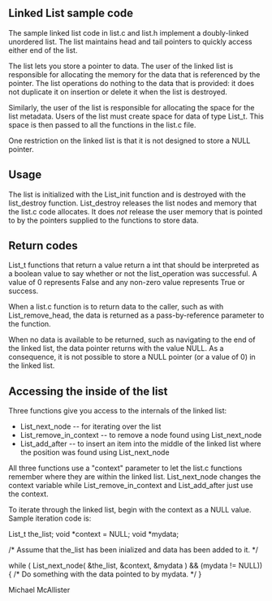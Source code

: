 Linked List sample code
-----------------------

The sample linked list code in list.c and list.h implement a
doubly-linked unordered list.  The list maintains head and tail
pointers to quickly access either end of the list.

The list lets you store a pointer to data.  The user of the linked
list is responsible for allocating the memory for the data that is
referenced by the pointer.  The list operations do nothing to the
data that is provided:  it does not duplicate it on insertion or
delete it when the list is destroyed.

Similarly, the user of the list is responsible for allocating the
space for the list metadata.  Users of the list must create space
for data of type List_t.  This space is then passed to all the
functions in the list.c file.

One restriction on the linked list is that it is not designed to
store a NULL pointer.

Usage
-----

The list is initialized with the List_init function and is destroyed
with the list_destroy function.  List_destroy releases the list
nodes and memory that the list.c code allocates.  It does _not_
release the user memory that is pointed to by the pointers supplied
to the functions to store data.

Return codes
------------
List_t functions that return a value return a int that should be
interpreted as a boolean value to say whether or not the list_operation
was successful.  A value of 0 represents False and any non-zero
value represents True or success.

When a list.c function is to return data to the caller, such as
with List_remove_head, the data is returned as a pass-by-reference
parameter to the function.

When no data is available to be returned, such as navigating to the
end of the linked list, the data pointer returns with the value
NULL.  As a consequence, it is not possible to store a NULL pointer
(or a value of 0) in the linked list.

Accessing the inside of the list
--------------------------------

Three functions give you access to the internals of the linked list:
- List_next_node -- for iterating over the list
- List_remove_in_context -- to remove a node found using List_next_node
- List_add_after -- to insert an item into the middle of the linked list 
  where the position was found using List_next_node

All three functions use a "context" parameter to let the list.c
functions remember where they are within the linked list.  List_next_node
changes the context variable while List_remove_in_context and
List_add_after just use the context.

To iterate through the linked list, begin with the context as a
NULL value.  Sample iteration code is:

List_t the_list;
void *context = NULL;
void *mydata;

/* Assume that the_list has been inialized and data has been added to it. */

while ( List_next_node( &the_list, &context, &mydata ) && (mydata != NULL)) {
  /* Do something with the data pointed to by mydata. */
}

Michael McAllister
